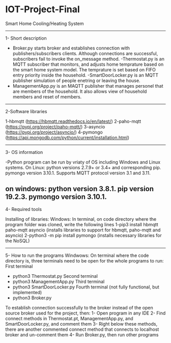 # IOT-Project-Final
Smart Home Cooling/Heating System

---------------------------------------------------------------------------------------------------------------------------------------
1- Short description
- Broker.py starts broker and establishes connection with publishers/subscribers clients. Although connections are successful, subscribers fail to invoke the on_message method.
-Thermostat.py is an MQTT subscriber that monitors, and adjusts home temprature based on the smart home system model. The temprature is set based on FIFO entry priority inside the household.
-SmartDoorLocker.py is an MQTT publisher simulation of people enetring or leaving the house.
- ManagementApp.py is an MAQTT publisher that manages personel that are members of the household. It also allows view of household members and reset of members.

---------------------------------------------------------------------------------------------------------------------------------------
2-Software libraries

1-hbmqtt (https://hbmqtt.readthedocs.io/en/latest/)
2-paho-mqtt (https://pypi.org/project/paho-mqtt/) 
3-asyncio (https://pypi.org/project/asyncio/)
4-pymongo (https://api.mongodb.com/python/current/installation.html)

---------------------------------------------------------------------------------------------------------------------------------------
3- OS information

-Python program can be run by vriaty of OS including Windows and Linux systems. 
On Linux:
python versions 2.7.9+ or 3.4+ and corresponding pip.
pymongo version 3.10.1.
Supports MQTT protocol version 3.1 and 3.11.

on windows:
python version 3.8.1.
pip version 19.2.3.
pymongo version 3.10.1.
---------------------------------------------------------------------------------------------------------------------------------------
4- Required tools

Installing of libraries:
Windows: In terminal, on code directory where the program folder was cloned, write the following lines
1-pip3 install hbmqtt paho-mqtt asyncio (installs libraries to support for hbmqtt, paho-mqtt and asyncio)
2-python3 -m pip install pymongo (installs necessary libraries for the NoSQL)

---------------------------------------------------------------------------------------------------------------------------------------
5- How to run the programs
Windwows:
On terminal where the code directory is, three terminals need to be open for the whole programs to run:
First terminal
- python3 Thermostat.py
Second terminal
- python3 ManagementApp.py
Third terminal
- python3 SmartDoorLocker.py
Fourth terminal (not fully functional, but implemented)
- python3 Broker.py

To establish connection successfully to the broker instead of the open source broker used for the project, then:
1- Open program in any IDE
2- Find connect methods in Thermostat.pt, ManagementApp.py, and SmartDoorLocker.py, and comment them
3- Right below these methods, there are another commented connect method that connects to localhost broker and un-comment them
4- Run Broker.py, then run other programs 
